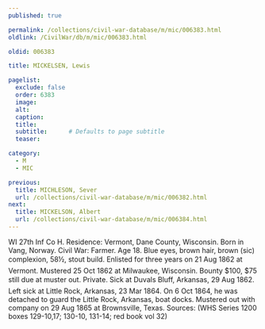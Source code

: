 ```yaml
---
published: true

permalink: /collections/civil-war-database/m/mic/006383.html
oldlink: /CivilWar/db/m/mic/006383.html

oldid: 006383

title: MICKELSEN, Lewis

pagelist:
  exclude: false
  order: 6383
  image: 
  alt:
  caption:
  title:
  subtitle:      # Defaults to page subtitle
  teaser:

category: 
  - M 
  - MIC

previous:
  title: MICHLESON, Sever
  url: /collections/civil-war-database/m/mic/006382.html  
next:
  title: MICKELSON, Albert
  url: /collections/civil-war-database/m/mic/006384.html   
---
```

WI 27th Inf Co H. Residence: Vermont, Dane County, Wisconsin. Born in Vang, Norway. Civil War: Farmer. Age 18. Blue eyes, brown hair, brown (sic) complexion, 5&#146;8&frac12;&#148;, stout build. Enlisted for three years on 21 Aug 1862 at Vermont. Mustered 25 Oct 1862 at Milwaukee, Wisconsin. Bounty $100, $75 still due at muster out. Private. Sick at Duval&#146;s Bluff, Arkansas, 29 Aug 1862. Left sick at Little Rock, Arkansas, 23 Mar 1864. On 6 Oct 1864, he was detached to guard the Little Rock, Arkansas, boat docks. Mustered out with company on 29 Aug 1865 at Brownsville, Texas. Sources: (WHS Series 1200 boxes 129-10,17; 130-10, 131-14; red book vol 32)